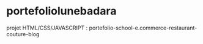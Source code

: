 # portefoliolunebadara
projet HTML/CSS/JAVASCRIPT : portefolio-school-e.commerce-restaurant-couture-blog
